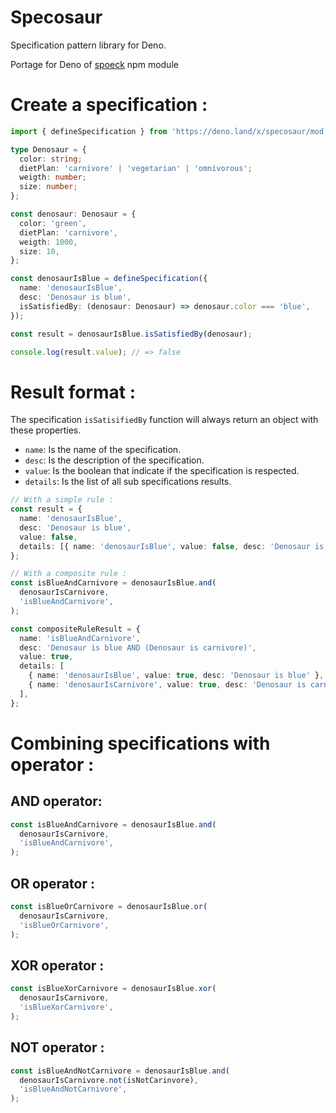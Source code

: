# Specosaur

Specification pattern library for Deno.

Portage for Deno of [spoeck](https://www.npmjs.com/package/spoeck) npm module

# Create a specification :

```typescript
import { defineSpecification } from 'https://deno.land/x/specosaur/mod.ts';

type Denosaur = {
  color: string;
  dietPlan: 'carnivore' | 'vegetarian' | 'omnivorous';
  weigth: number;
  size: number;
};

const denosaur: Denosaur = {
  color: 'green',
  dietPlan: 'carnivore',
  weigth: 1000,
  size: 10,
};

const denosaurIsBlue = defineSpecification({
  name: 'denosaurIsBlue',
  desc: 'Denosaur is blue',
  isSatisfiedBy: (denosaur: Denosaur) => denosaur.color === 'blue',
});

const result = denosaurIsBlue.isSatisfiedBy(denosaur);

console.log(result.value); // => false
```

# Result format :

The specification `isSatisifiedBy` function will always return an object with these properties.

- `name`: Is the name of the specification.
- `desc`: Is the description of the specification.
- `value`: Is the boolean that indicate if the specification is respected.
- `details`: Is the list of all sub specifications results.

```typescript
// With a simple rule :
const result = {
  name: 'denosaurIsBlue',
  desc: 'Denosaur is blue',
  value: false,
  details: [{ name: 'denosaurIsBlue', value: false, desc: 'Denosaur is blue' }],
};

// With a composite rule :
const isBlueAndCarnivore = denosaurIsBlue.and(
  denosaurIsCarnivore,
  'isBlueAndCarnivore',
);

const compositeRuleResult = {
  name: 'isBlueAndCarnivore',
  desc: 'Denosaur is blue AND (Denosaur is carnivore)',
  value: true,
  details: [
    { name: 'denosaurIsBlue', value: true, desc: 'Denosaur is blue' },
    { name: 'denosaurIsCarnivore', value: true, desc: 'Denosaur is carnivore' },
  ],
};
```

# Combining specifications with operator :

## AND operator:

```typescript
const isBlueAndCarnivore = denosaurIsBlue.and(
  denosaurIsCarnivore,
  'isBlueAndCarnivore',
);
```

## OR operator :

```typescript
const isBlueOrCarnivore = denosaurIsBlue.or(
  denosaurIsCarnivore,
  'isBlueOrCarnivore',
);
```

## XOR operator :

```typescript
const isBlueXorCarnivore = denosaurIsBlue.xor(
  denosaurIsCarnivore,
  'isBlueXorCarnivore',
);
```

## NOT operator :

```typescript
const isBlueAndNotCarnivore = denosaurIsBlue.and(
  denosaurIsCarnivore.not(isNotCarinvore),
  'isBlueAndNotCarnivore',
);
```
